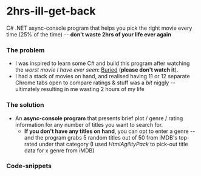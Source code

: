 # 2hrs-ill-get-back
C# .NET async-console program that helps you pick the right movie every time (25% of the time) -- **don't waste 2hrs of your life ever again**

### The problem
* I was inspired to learn some C# and build this program after watching the *worst movie I have ever seen*: [Buried](https://www.imdb.com/title/tt1462758/) (**please don't watch it**).
* I had a stack of movies on hand, and realised having 11 or 12 separate Chrome tabs open to compare ratings & stuff was a *bit* niggly -- ultimately resulting in me wasting 2 hours of my life

### The solution
* An **async-console program** that presents brief plot / genre / rating information for any number of titles you want to search for.
    * **If you don't have any titles on hand**, you can opt to enter a genre -- and the program grabs 5 random titles out of 50 from iMDB's top-rated under that category (I used *HtmlAgilityPack* to pick-out title data for x genre from iMDB)
    
### Code-snippets
